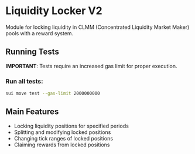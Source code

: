 # Liquidity Locker V2

Module for locking liquidity in CLMM (Concentrated Liquidity Market Maker) pools with a reward system.

## Running Tests

**IMPORTANT**: Tests require an increased gas limit for proper execution.

### Run all tests:
```bash
sui move test --gas-limit 2000000000
```

## Main Features

- Locking liquidity positions for specified periods
- Splitting and modifying locked positions
- Changing tick ranges of locked positions
- Claiming rewards from locked positions